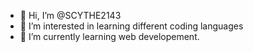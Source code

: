 - 👋 Hi, I’m @SCYTHE2143
- 👀 I’m interested in learning different coding languages
- 🌱 I’m currently learning web developement.

<!---
SCYTHE2143/SCYTHE2143 is a ✨ special ✨ repository because its `README.md` (this file) appears on your GitHub profile.
You can click the Preview link to take a look at your changes.
--->
